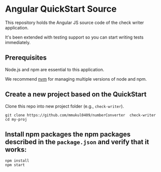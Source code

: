 # Angular QuickStart Source


This repository holds the Angular JS source code of the check writer application.

It's been extended with testing support so you can start writing tests immediately.


## Prerequisites

Node.js and npm are essential to this application. 
    
We recommend [nvm](https://github.com/creationix/nvm) for managing multiple versions of node and npm.

## Create a new project based on the QuickStart

Clone this repo into new project folder (e.g., `check-writer`).
```shell
git clone https://github.com/mmukul0409/numberConverter  check-writer
cd my-proj
```

## Install npm packages the npm packages described in the `package.json` and verify that it works:

```shell
npm install
npm start
```